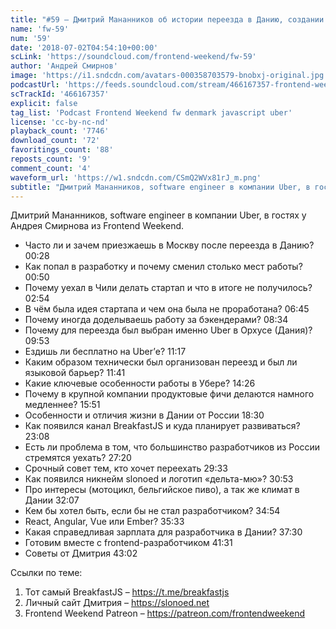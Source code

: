 ```yaml
---
title: "#59 – Дмитрий Мананников об истории переезда в Данию, создании стартапа в Чили и BreakfastJS"
name: 'fw-59'
num: '59'
date: '2018-07-02T04:54:10+00:00'
scLink: 'https://soundcloud.com/frontend-weekend/fw-59'
author: 'Андрей Смирнов'
image: 'https://i1.sndcdn.com/avatars-000358703579-bnobxj-original.jpg'
podcastUrl: 'https://feeds.soundcloud.com/stream/466167357-frontend-weekend-fw-59.m4a'
scTrackId: '466167357'
explicit: false
tag_list: 'Podcast Frontend Weekend fw denmark javascript uber'
license: 'cc-by-nc-nd'
playback_count: '7746'
download_count: '72'
favoritings_count: '88'
reposts_count: '9'
comment_count: '4'
waveform_url: 'https://w1.sndcdn.com/CSmQ2WVx81rJ_m.png'
subtitle: "Дмитрий Мананников, software engineer в компании Uber, в гостях у Андрея Смирнова из Frontend Weekend. "
---
```

Дмитрий Мананников, software engineer в компании Uber, в гостях у Андрея Смирнова из Frontend Weekend. 

- Часто ли и зачем приезжаешь в Москву после переезда в Данию? <timecode sec="28">00:28</timecode>
- Как попал в разработку и почему сменил столько мест работы? <timecode sec="50">00:50</timecode>
- Почему уехал в Чили делать стартап и что в итоге не получилось? <timecode sec="174">02:54</timecode>
- В чём была идея стартапа и чем она была не проработана? <timecode sec="405">06:45</timecode>
- Почему иногда доделываешь работу за бэкендерами? <timecode sec="514">08:34</timecode>
- Почему для переезда был выбран именно Uber в Орхусе (Дания)? <timecode sec="593">09:53</timecode>
- Ездишь ли бесплатно на Uber’е? <timecode sec="677">11:17</timecode>
- Каким образом технически был организован переезд и был ли языковой барьер? <timecode sec="701">11:41</timecode>
- Какие ключевые особенности работы в Убере? <timecode sec="866">14:26</timecode>
- Почему в крупной компании продуктовые фичи делаются намного медленнее? <timecode sec="951">15:51</timecode>
- Особенности и отличия жизни в Дании от России <timecode sec="1110">18:30</timecode>
- Как появился канал BreakfastJS и куда планирует развиваться? <timecode sec="1388">23:08</timecode>
- Есть ли проблема в том, что большинство разработчиков из России стремятся уехать? <timecode sec="1640">27:20</timecode>
- Срочный совет тем, кто хочет переехать <timecode sec="1773">29:33</timecode>
- Как появился никнейм slonoed и логотип «дельта-мю»? <timecode sec="1853">30:53</timecode>
- Про интересы (мотоцикл, бельгийское пиво), а так же климат в Дании <timecode sec="1927">32:07</timecode>
- Кем бы хотел быть, если бы не стал разработчиком? <timecode sec="2094">34:54</timecode>
- React, Angular, Vue или Ember? <timecode sec="2133">35:33</timecode>
- Какая справедливая зарплата для разработчика в Дании? <timecode sec="2250">37:30</timecode>
- Готовим вместе с frontend-разработчиком <timecode sec="2491">41:31</timecode>
- Советы от Дмитрия <timecode sec="2582">43:02</timecode>

Ссылки по теме:
1) Тот самый BreakfastJS – https://t.me/breakfastjs
2) Личный сайт Дмитрия – https://slonoed.net
3) Frontend Weekend Patreon – https://patreon.com/frontendweekend